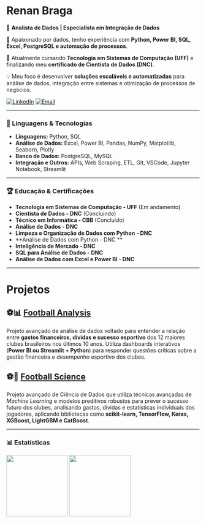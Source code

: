# **Renan Braga**

🎯 **Analista de Dados | Especialista em Integração de Dados**  

🚀 Apaixonado por dados, tenho experiência com **Python, Power BI, SQL, Excel, PostgreSQL e automação de processos**.  

📍 Atualmente cursando **Tecnologia em Sistemas de Computação (UFF)** e finalizando meu **certificado de Cientista de Dados (DNC)**.  

💡 Meu foco é desenvolver **soluções escaláveis e automatizadas** para análise de dados, integração entre sistemas e otimização de processos de negócios.

[![LinkedIn](https://img.shields.io/badge/LinkedIn-0077B5?style=for-the-badge&logo=linkedin&logoColor=white)](https://www.linkedin.com/in/renanmrbraga)
[![Email](https://img.shields.io/badge/Email-D14836?style=for-the-badge&logo=gmail&logoColor=white)](mailto:renanmbraga@outlook.com)

---

### 🤖 Linguagens & Tecnologias

- **Linguagens:** Python, SQL
- **Análise de Dados:** Excel, Power BI, Pandas, NumPy, Matplotlib, Seaborn, Plotly
- **Banco de Dados:** PostgreSQL, MySQL
- **Integração e Outros:** APIs, Web Scraping, ETL, Git, VSCode, Jupyter Notebook, Streamlit

---

### 🏆 Educação & Certificações

- **Tecnologia em Sistemas de Computação - UFF** (Em andamento)
- **Cientista de Dados - DNC** (Concluindo)
- **Técnico em Informática - CBB** (Concluído)
- **Análise de Dados - DNC**
- **Limpeza e Organização de Dados com Python - DNC**
- **Análise de Dados com Python - DNC **
- **Inteligência de Mercado - DNC**
- **SQL para Análise de Dados - DNC**
- **Análise de Dados com Excel e Power BI - DNC**

<p></p>

---  

# Projetos

## ⚽📊 [Football Analysis](https://github.com/renanmrbraga/footballanalysis)

Projeto avançado de análise de dados voltado para entender a relação entre **gastos financeiros, dívidas e sucesso esportivo** dos 12 maiores clubes brasileiros nos últimos 10 anos. Utiliza dashboards interativos (**Power BI ou Streamlit + Python**) para responder questões críticas sobre a gestão financeira e desempenho esportivo dos clubes.

## ⚽🧬 [Football Science](https://github.com/renanmrbraga/footballscience)

Projeto avançado de Ciência de Dados que utiliza técnicas avançadas de *Machine Learning* e modelos preditivos robustos para prever o sucesso futuro dos clubes, analisando gastos, dívidas e estatísticas individuais dos jogadores, aplicando bibliotecas como **scikit-learn, TensorFlow, Keras, XGBoost, LightGBM e CatBoost**.


---

### 📊 Estatísticas

<p align="left">
   <img height="160px" src="https://github-readme-stats.vercel.app/api?username=renanmrbraga&show_icons=true&theme=dark&locale=pt-br" />
   <img height="160px" src="https://github-readme-stats.vercel.app/api/top-langs/?username=renanmrbraga&layout=compact&langs_count=10&theme=dark&locale=pt-br" />
</p>
